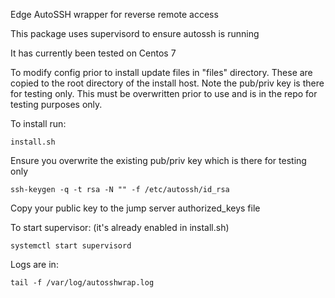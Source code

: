 
Edge AutoSSH wrapper for reverse remote access

This package uses supervisord to ensure autossh is running

It has currently been tested on Centos 7


To modify config prior to install update files in "files" directory. These are copied to the root directory of the install host. Note the pub/priv key is there for testing only. This must be overwritten prior to use and is in the repo for testing purposes only.


To install run:
```
install.sh
```

Ensure you overwrite the existing pub/priv key which is there for testing only
```
ssh-keygen -q -t rsa -N "" -f /etc/autossh/id_rsa
```
Copy your public key to the jump server authorized_keys file


To start supervisor: (it's already enabled in install.sh)
```
systemctl start supervisord

```

Logs are in:
```
tail -f /var/log/autosshwrap.log
```

